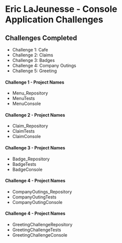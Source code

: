 #  Eric LaJeunesse - Console Application Challenges

## Challenges Completed
  * Challenge 1: Cafe  
  * Challenge 2: Claims
  * Challenge 3: Badges
  * Challenge 4: Company Outings
  * Challenge 5: Greeting

#### Challenge 1 - Project Names
 * Menu_Repository
 * MenuTests
 * MenuConsole
#### Challenge 2 - Project Names
 * Claim_Repository
 * ClaimTests
 * ClaimConsole
#### Challenge 3 - Project Names
 * Badge_Repository
 * BadgeTests
 * BadgeConsole
#### Challenge 4 - Project Names
 * CompanyOutings_Repository
 * CompanyOutingTests
 * CompanyOutingConsole
#### Challenge 4 - Project Names
 * GreetingChallengeRepository
 * GreetingChallengeTests
 * GreetingChallengeConsole
